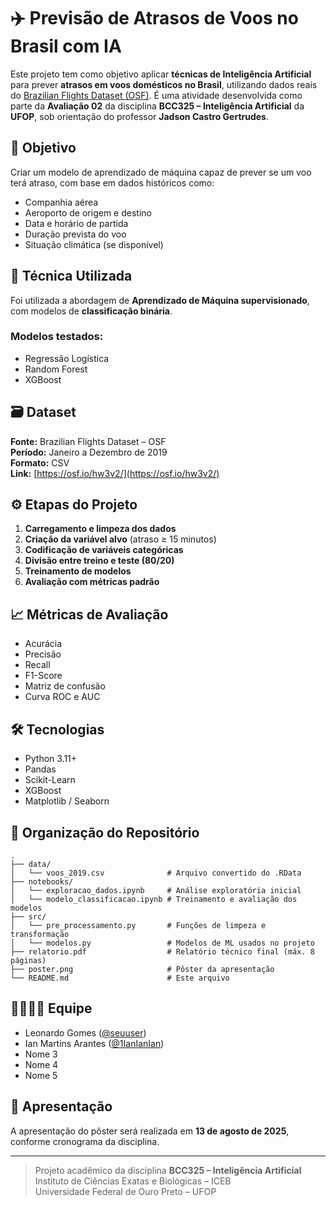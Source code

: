 # ✈️ Previsão de Atrasos de Voos no Brasil com IA

Este projeto tem como objetivo aplicar **técnicas de Inteligência Artificial** para prever **atrasos em voos domésticos no Brasil**, utilizando dados reais do [Brazilian Flights Dataset (OSF)](https://osf.io/hw3v2/). É uma atividade desenvolvida como parte da **Avaliação 02** da disciplina **BCC325 – Inteligência Artificial** da **UFOP**, sob orientação do professor **Jadson Castro Gertrudes**.

## 🎯 Objetivo

Criar um modelo de aprendizado de máquina capaz de prever se um voo terá atraso, com base em dados históricos como:
- Companhia aérea
- Aeroporto de origem e destino
- Data e horário de partida
- Duração prevista do voo
- Situação climática (se disponível)

## 🧠 Técnica Utilizada

Foi utilizada a abordagem de **Aprendizado de Máquina supervisionado**, com modelos de **classificação binária**.

### Modelos testados:
- Regressão Logística
- Random Forest
- XGBoost

## 🗃️ Dataset

**Fonte:** Brazilian Flights Dataset – OSF  
**Período:** Janeiro a Dezembro de 2019  
**Formato:** CSV  
**Link:** [https://osf.io/hw3v2/](https://osf.io/hw3v2/)

## ⚙️ Etapas do Projeto

1. **Carregamento e limpeza dos dados**
2. **Criação da variável alvo** (atraso ≥ 15 minutos)
3. **Codificação de variáveis categóricas**
4. **Divisão entre treino e teste (80/20)**
5. **Treinamento de modelos**
6. **Avaliação com métricas padrão**

## 📈 Métricas de Avaliação

- Acurácia
- Precisão
- Recall
- F1-Score
- Matriz de confusão
- Curva ROC e AUC

## 🛠️ Tecnologias

- Python 3.11+
- Pandas
- Scikit-Learn
- XGBoost
- Matplotlib / Seaborn

## 📁 Organização do Repositório

```
.
├── data/
│   └── voos_2019.csv              # Arquivo convertido do .RData
├── notebooks/
│   └── exploracao_dados.ipynb     # Análise exploratória inicial
│   └── modelo_classificacao.ipynb # Treinamento e avaliação dos modelos
├── src/
│   └── pre_processamento.py       # Funções de limpeza e transformação
│   └── modelos.py                 # Modelos de ML usados no projeto
├── relatorio.pdf                  # Relatório técnico final (máx. 8 páginas)
├── poster.png                     # Pôster da apresentação
└── README.md                      # Este arquivo
```

## 👨‍👩‍👧‍👦 Equipe

- Leonardo Gomes ([@seuuser](https://github.com/seuuser))
- Ian Martins Arantes ([@1IanIanIan](https://github.com/1IanIanIan))
- Nome 3
- Nome 4
- Nome 5

## 📌 Apresentação

A apresentação do pôster será realizada em **13 de agosto de 2025**, conforme cronograma da disciplina.

---

> Projeto acadêmico da disciplina **BCC325 – Inteligência Artificial**  
> Instituto de Ciências Exatas e Biológicas – ICEB  
> Universidade Federal de Ouro Preto – UFOP
